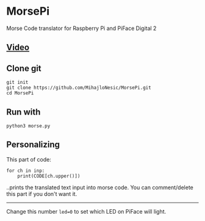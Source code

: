 # MorsePi
Morse Code translator for Raspberry Pi and PiFace Digital 2

## [Video](https://youtu.be/pbu7mwg0ob8)

## Clone git
`git init` <br />
`git clone https://github.com/MihajloNesic/MorsePi.git` <br />
`cd MorsePi`

## Run with
`python3 morse.py`

## Personalizing
This part of code:
```
for ch in inp:
	print(CODE[ch.upper()])
```
..prints the translated text input into morse code. You can comment/delete this part if you don't want it.
_________

Change this number `led=0` to set which LED on PiFace will light.

